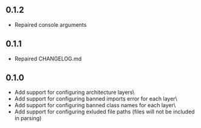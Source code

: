 ## 0.1.2
- Repaired console arguments
## 0.1.1
- Repaired CHANGELOG.md
## 0.1.0
- Add support for configuring architecture layers\
- Add support for configuring banned imports error for each layer\
- Add support for configuring banned class names for each layer\
- Add support for configuring exluded file paths (files will not be included in parsing)